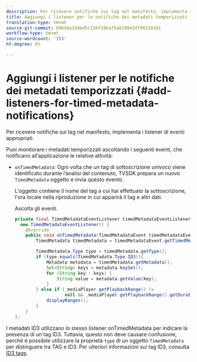 ```yaml
---
description: Per ricevere notifiche sui tag nel manifesto, implementa i listener di eventi appropriati.
title: Aggiungi i listener per le notifiche dei metadati temporizzati
translation-type: tm+mt
source-git-commit: 89bdda1d4bd5c126f19ba75a819942df901183d1
workflow-type: tm+mt
source-wordcount: '153'
ht-degree: 0%

---
```



# Aggiungi i listener per le notifiche dei metadati temporizzati {#add-listeners-for-timed-metadata-notifications}

Per ricevere notifiche sui tag nel manifesto, implementa i listener di eventi appropriati.

Puoi monitorare i metadati temporizzati ascoltando i seguenti eventi, che notificano all’applicazione le relative attività:

* `onTimedMetadata`: Ogni volta che un tag di sottoscrizione univoco viene identificato durante l’analisi del contenuto, TVSDK prepara un nuovo  `TimedMetadata` oggetto e invia questo evento.

   L&#39;oggetto contiene il nome del tag a cui hai effettuato la sottoscrizione, l&#39;ora locale nella riproduzione in cui apparirà il tag e altri dati.

   Ascolta gli eventi.

   ```java
   private final TimedMetadataEventListener timedMetadataEventListener =  
     new TimedMetadataEventListener() { 
       @Override 
       public void onTimedMetadata(TimedMetadataEvent timedMetadataEvent) { 
           TimedMetadata timedMetadata = timedMetadataEvent.getTimedMetadata(); 
   
           TimedMetadata.Type type = timedMetadata.getType(); 
           if (type.equals(TimedMetadata.Type.ID3)){ 
               Metadata metadata = timedMetadata.getMetadata(); 
               Set<String> keys = metadata.keySet(); 
               for (String key : keys) { 
                   String value = metadata.getValue(key); 
               } 
           } else if (_mediaPlayer.getPlaybackRange() !=  
                      null && _mediaPlayer.getPlaybackRange().getDuration() > 0) { 
               displayRanges(); 
           } 
       } 
   }; 
   ```

I metadati ID3 utilizzano lo stesso listener onTimedMetadata per indicare la presenza di un tag ID3. Tuttavia, questo non deve causare confusione, perché è possibile utilizzare la proprietà `type` di un oggetto `TimedMetadata` per distinguere tra TAG e ID3. Per ulteriori informazioni sui tag ID3, consulta [ID3 tags](../../../tvsdk-1.4-for-android/notification-system/android-1.4-id3-metadata-retrieve.md).
